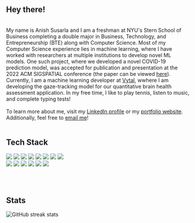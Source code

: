 ## Hey there! 

<br>
My name is Anish Susarla and I am a freshman at NYU's Stern School of Business completing a double major in Business, Technology, and Entrepreneurship (BTE) along with Computer Science. Most of my Computer Science experience lies in machine learning, where I have worked with researchers at multiple institutions to develop novel ML models. One such project, where we developed a novel COVID-19 prediction model, was accepted for publication and presentation at the 2022 ACM SIGSPATIAL conference (the paper can be viewed <a href="https://dl.acm.org/doi/abs/10.1145/3557995.3566122" target="_blank">here</a>). Currently, I am a machine learning developer at <a href="https://vytal.ai/" target="_blank">Vytal</a>, wwhere I am developing the gaze-tracking model for our quantitative brain health assessment application. In my free time, I like to play tennis, listen to music, and complete typing tests!
<br><br>
To learn more about me, visit my <a href="https://www.linkedin.com/in/anishsusarla/" target="_blank">LinkedIn profile</a> or my <a href="https://anishs37.github.io/" target="_blank">portfolio website</a>. Additionally, feel free to <a href="mailto:anish.susarla@stern.nyu.edu" target="_blank">email me</a>!
<br><br>

## Tech Stack

<div><img src="https://img.shields.io/badge/python-3670A0?style=for-the-badge&logo=python&logoColor=ffdd54"/> <img src="https://img.shields.io/badge/java-%23ED8B00.svg?style=for-the-badge&logo=openjdk&logoColor=white"/> <img src="https://img.shields.io/badge/javascript-%23323330.svg?style=for-the-badge&logo=javascript&logoColor=%23F7DF1E"/> <img src="https://img.shields.io/badge/r-%23276DC3.svg?style=for-the-badge&logo=r&logoColor=white"/> <img src="https://img.shields.io/badge/c++-%2300599C.svg?style=for-the-badge&logo=c%2B%2B&logoColor=white"/> <img src="https://img.shields.io/badge/html5-%23E34F26.svg?style=for-the-badge&logo=html5&logoColor=white"/> <img src="https://img.shields.io/badge/css3-%231572B6.svg?style=for-the-badge&logo=css3&logoColor=white"/> <img src="https://img.shields.io/badge/latex-%23008080.svg?style=for-the-badge&logo=latex&logoColor=white"/></div>

<div><img src="https://img.shields.io/badge/mysql-%2300f.svg?style=for-the-badge&logo=mysql&logoColor=white"/> <img src="https://img.shields.io/badge/Anaconda-%2344A833.svg?style=for-the-badge&logo=anaconda&logoColor=white"/> <img src="https://img.shields.io/badge/node.js-6DA55F?style=for-the-badge&logo=node.js&logoColor=white"/> <img src="https://img.shields.io/badge/opencv-%23white.svg?style=for-the-badge&logo=opencv&logoColor=white"/> <img src="https://img.shields.io/badge/react-%2320232a.svg?style=for-the-badge&logo=react&logoColor=%2361DAFB"/> <img src="https://img.shields.io/badge/WordPress-%23117AC9.svg?style=for-the-badge&logo=WordPress&logoColor=white"/></div>

<br><br>
## Stats
![GitHub streak stats](https://github-readme-streak-stats.herokuapp.com/?user=anishs37)



